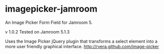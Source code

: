 imagepicker-jamroom
===================

An Image Picker Form Field for Jamroom 5.

v 1.0.2
Tested on Jamroom 5.1.3

Uses the Image Picker jQuery plugin that transforms a select element into a more user friendly graphical interface.
http://rvera.github.com/image-picker
